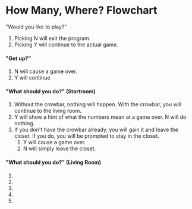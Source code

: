 # How Many, Where? Flowchart
"Would you like to play?"
1. Picking N will exit the program.
2. Picking Y will continue to the actual game.
#### "Get up?"
1. N will cause a game over.
2. Y will continue
#### "What should you do?" (Startroom)
1. Without the crowbar, nothing will happen. With the crowbar, you will continue to the living room.
2. Y will show a hint of what the numbers mean at a game over. N will do nothing.
3. If you don't have the crowbar already, you will gain it and leave the closet. If you do, you will be prompted to stay in the closet.
   1. Y will cause a game over.
   2. N will simply leave the closet.
#### "What should you do?" (Living Room)
1. 
2. 
3. 
4. 
5. 
